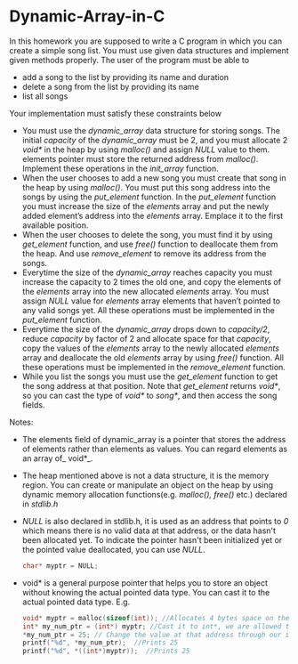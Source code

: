 # Dynamic-Array-in-C

In this homework you are supposed to write a C program in which you can create a simple song
list. You must use given data structures and implement given methods properly. The user of the
program must be able to
  - add a song to the list by providing its name and duration
  - delete a song from the list by providing its name
  - list all songs

Your implementation must satisfy these constraints below
  - You must use the _dynamic_array_ data structure for storing songs. The initial _capacity_ of
    the _dynamic_array_ must be 2, and you must allocate 2 _void*_ in the heap by using
    _malloc()_ and assign _NULL_ value to them. elements pointer must store the returned
    address from _malloc()_. Implement these operations in the _init_array_ function.
  - When the user chooses to add a new song you must create that song in the heap by
    using _malloc()_. You must put this song address into the songs by using the _put_element_
    function. In the _put_element_ function you must increase the size of the _elements_ array
    and put the newly added element’s address into the _elements_ array. Emplace it to the
    first available position.
  - When the user chooses to delete the song, you must find it by using _get_element_
    function, and use _free()_ function to deallocate them from the heap. And use
    _remove_element_ to remove its address from the songs.
  - Everytime the size of the _dynamic_array_ reaches capacity you must increase the
    capacity to 2 times the old one, and copy the elements of the _elements_ array into the
    new allocated _elements_ array. You must assign _NULL_ value for _elements_ array elements
    that haven’t pointed to any valid songs yet. All these operations must be implemented in
    the _put_element_ function.
  - Everytime the size of the _dynamic_array_ drops down to _capacity/2_, reduce _capacity_ by
    factor of 2 and allocate space for that _capacity_, copy the values of the _elements_ array to
    the newly allocated _elements_ array and deallocate the old _elements_ array by using _free()_
    function. All these operations must be implemented in the _remove_element_ function.
  - While you list the songs you must use the _get_element_ function to get the song address
    at that position. Note that _get_element_ returns _void*_, so you can cast the type of _void*_ to
    _song*_, and then access the song fields.

Notes:
  - The elements field of dynamic_array is a pointer that stores the address of elements
    rather than elements as values. You can regard elements as an array of_ void*_.
  - The heap mentioned above is not a data structure, it is the memory region. You can
    create or manipulate an object on the heap by using dynamic memory allocation
    functions(e.g. _malloc(), free()_ etc.) declared in _stdlib.h_
  - _NULL_ is also declared in stdlib.h, it is used as an address that points to _0_ which means
    there is no valid data at that address, or the data hasn't been allocated yet. To indicate
    the pointer hasn't been initialized yet or the pointed value deallocated, you can use
    _NULL_.
    
    ```C
    char* myptr = NULL;
    ```
  - void* is a general purpose pointer that helps you to store an object without knowing the
    actual pointed data type. You can cast it to the actual pointed data type. E.g.
    
    ```C
    void* myptr = malloc(sizeof(int)); //Allocates 4 bytes space on the heap
    int* my_num_ptr = (int*) myptr; //Cast it to int*, we are allowed to do since we allocate 4 bytes
    *my_num_ptr = 25; // Change the value at that address through our int*
    printf("%d", *my_num_ptr);  //Prints 25
    printf("%d", *((int*)myptr));  //Prints 25
    ```

